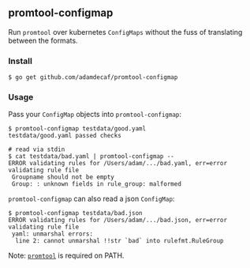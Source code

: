 ## promtool-configmap

Run `promtool` over kubernetes `ConfigMaps` without the fuss of translating between the formats.

### Install

```
$ go get github.com/adamdecaf/promtool-configmap
```

### Usage

Pass your `ConfigMap` objects into `promtool-configmap`:

```
$ promtool-configmap testdata/good.yaml
testdata/good.yaml passed checks

# read via stdin
$ cat testdata/bad.yaml | promtool-configmap --
ERROR validating rules for /Users/adam/.../bad.yaml, err=error validating rule file
 Groupname should not be empty
 Group: : unknown fields in rule_group: malformed
```

`promtool-configmap` can also read a json `ConfigMap`:

```
$ promtool-configmap testdata/bad.json
ERROR validating rules for /Users/adam/.../bad.json, err=error validating rule file
 yaml: unmarshal errors:
  line 2: cannot unmarshal !!str `bad` into rulefmt.RuleGroup
```

Note: [`promtool`](https://github.com/prometheus/prometheus/tree/master/cmd/promtool) is required on PATH.
